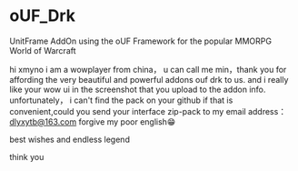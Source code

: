 # oUF_Drk
UnitFrame AddOn using the oUF Framework for the popular MMORPG World of Warcraft





hi xmyno 
i am a wowplayer from china， u can call me min，thank you for affording  the very beautiful and powerful addons ouf drk to us.
and i really like your wow ui in the screenshot that you upload to the addon info.
unfortunately， i can't find the pack on your github
if that is convenient,could you send your interface zip-pack to my email address：dlyxytb@163.com
forgive my poor english😁

best wishes and endless legend

think you
